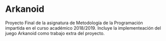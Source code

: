 # Arkanoid
Proyecto Final de la asignatura de Metodología de la Programación impartida en el curso académico 2018/2019.
Incluye la implementeación del juego Arkanoid como trabajo extra del proyecto.
